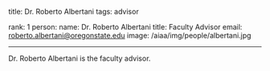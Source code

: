 title: Dr. Roberto Albertani
tags: advisor

rank: 1
person:
    name: Dr. Roberto Albertani
    title: Faculty Advisor
    email: roberto.albertani@oregonstate.edu
    image: /aiaa/img/people/albertani.jpg

---

Dr. Roberto Albertani is the faculty advisor.
